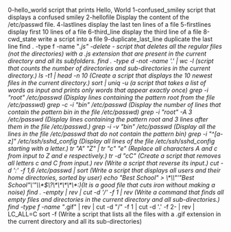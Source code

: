  0-hello_world script that prints Hello, World
1-confused_smiley script that displays a confused smiley
2-hellofile Display the content of the /etc/passwd file.
4-lastlines display the last ten lines of a file
5-firstlines display first 10 lines of a file
6-third_line display the third line of a file
8-cwd_state write a script into a file
9-duplicate_last_line duplicate the last line
find . -type f -name "*.js" -delete  -  script that deletes all the regular files (not the directories) with a .js extension that are present in the current directory and all its subfolders.
find . -type d -not -name '.' | wc -l (script that counts the number of directories and sub-directories in the current directory.)
ls -t1 | head -n 10 (Create a script that displays the 10 newest files in the current directory.)
sort | uniq -u (a script that takes a list of words as input and prints only words that appear exactly once)
grep -i "root" /etc/passwd (Display lines containing the pattern root from the file /etc/passwd)
grep -c -i "bin" /etc/passwd (Display the number of lines that contain the pattern bin in the file /etc/passwd)
grep -i "root" -A 3 /etc/passwd (Display lines containing the pattern root and 3 lines after them in the file /etc/passwd.)
grep -i -v "bin" /etc/passwd (Display all the lines in the file /etc/passwd that do not contain the pattern bin)
grep -i "^[a-z]" /etc/ssh/sshd_config (Display all lines of the file /etc/ssh/sshd_config starting with a letter.)
tr "A" "Z" | tr "c" "e" (Replace all characters A and c from input to Z and e respectively.)
tr -d "cC" (Create a script that removes all letters c and C from input.)
rev (Write a script that reverse its input.)
cut -d ':' -f 1,6 /etc/passwd | sort (Write a script that displays all users and their home directories, sorted by user)
echo "Best School" > \\\*\\\\"'\"Best School\"\\'"\\\\\*\$\\\?\\\*\\\*\\\*\\\*\\\*\:\)(It is a good file that cuts iron without making a noise)
find . -empty | rev | cut -d '/' -f 1 | rev (Write a command that finds all empty files and directories in the current directory and all sub-directories.)
find -type f -name "*.gif" | rev | cut -d "/" -f 1 | cut -d '.' -f 2- | rev | LC_ALL=C sort -f (Write a script that lists all the files with a .gif extension in the current directory and all its sub-directories) 
